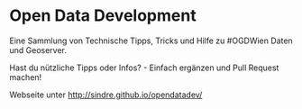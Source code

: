 Open Data Development
=======

Eine Sammlung von Technische Tipps, Tricks und Hilfe zu #OGDWien Daten und Geoserver. 

Hast du nützliche Tipps oder Infos? - Einfach ergänzen und Pull Request machen!

Webseite unter http://sindre.github.io/opendatadev/
